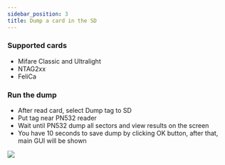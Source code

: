 ```yaml
---
sidebar_position: 3
title: Dump a card in the SD
---
```


### Supported cards

- Mifare Classic and Ultralight
- NTAG2xx
- FeliCa

### Run the dump

- After read card, select Dump tag to SD
- Put tag near PN532 reader
- Wait until PN532 dump all sectors and view results on the screen
- You have 10 seconds to save dump by clicking OK button, after that, main GUI will be shown

<img src="/docs/img/screens/nfc/dump_tag.png"/>